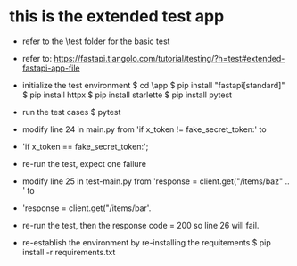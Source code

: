 # this is the extended test app

* refer to the \test folder for the basic test

* refer to: https://fastapi.tiangolo.com/tutorial/testing/?h=test#extended-fastapi-app-file

* initialize the test environment
$ cd \app
$ pip install "fastapi[standard]"
$ pip install httpx
$ pip install starlette
$ pip install pytest

* run the test cases
$ pytest

* modify line 24 in main.py from 'if x_token != fake_secret_token:' to 
* 'if x_token == fake_secret_token:';
* re-run the test, expect one failure

* modify line 25 in test-main.py from 'response = client.get("/items/baz" .. ' to
* 'response = client.get("/items/bar'.
* re-run the test, then the response code = 200 so line 26 will fail. 

* re-establish the environment by re-installing the requitements 
$ pip install -r requirements.txt
